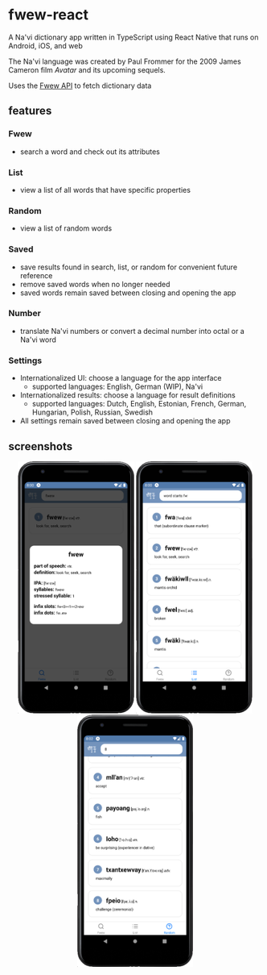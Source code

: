 # fwew-react

A Na'vi dictionary app written in TypeScript using React Native that runs on Android, iOS, and web

The Na'vi language was created by Paul Frommer for the 2009 James Cameron film _Avatar_ and its upcoming sequels.

Uses the [Fwew API](https://github.com/fwew/fwew-api) to fetch dictionary data

## features

### Fwew

- search a word and check out its attributes

### List

- view a list of all words that have specific properties

### Random

- view a list of random words

### Saved

- save results found in search, list, or random for convenient future reference
- remove saved words when no longer needed
- saved words remain saved between closing and opening the app

### Number

- translate Na'vi numbers or convert a decimal number into octal or a Na'vi word

### Settings

- Internationalized UI: choose a language for the app interface
  - supported languages: English, German (WIP), Na'vi
- Internationalized results: choose a language for result definitions
  - supported languages: Dutch, English, Estonian, French, German, Hungarian, Polish, Russian, Swedish
- All settings remain saved between closing and opening the app

## screenshots

<!-- markdownlint-disable MD033 -->
<p align="center">
  <img src="/.github/images/example-fwew.png" height="500" />
  <img src="/.github/images/example-list.png" height="500" />
  <img src="/.github/images/example-random.png" height="500" />
</p>
